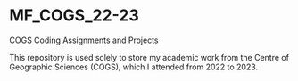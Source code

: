 # MF_COGS_22-23
COGS Coding Assignments and Projects

This repository is used solely to store my academic work from the Centre of Geographic Sciences (COGS), which I attended from 2022 to 2023.

